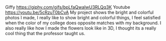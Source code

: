 
Giffy
https://giphy.com/gifs/bpLfaQwaIwU3RLQq3K
Youtube
https://youtu.be/5cRzuT0bCvA
My project shows the bright and colorful photos I made, I really like to show bright and colorful things, 
I feel satisfied when the color of my college does opposite matches with my background. 
I also really like how I made the flowers look like in 3D, I thought its a really cool thing that the professor taught us.
